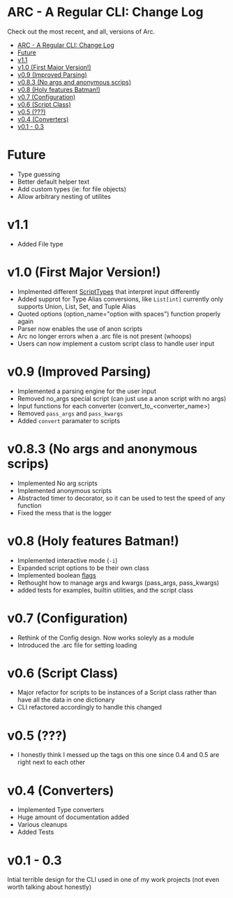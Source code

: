 # ARC - A Regular CLI: Change Log
Check out the most recent, and all, versions of Arc.
- [ARC - A Regular CLI: Change Log](#arc---a-regular-cli-change-log)
- [Future](#future)
- [v1.1](#v11)
- [v1.0 (First Major Version!)](#v10-first-major-version)
- [v0.9 (Improved Parsing)](#v09-improved-parsing)
- [v0.8.3 (No args and anonymous scrips)](#v083-no-args-and-anonymous-scrips)
- [v0.8 (Holy features Batman!)](#v08-holy-features-batman)
- [v0.7 (Configuration)](#v07-configuration)
- [v0.6 (Script Class)](#v06-script-class)
- [v0.5 (???)](#v05-)
- [v0.4 (Converters)](#v04-converters)
- [v0.1 - 0.3](#v01---03)

# Future
- Type guessing
- Better default helper text
- Add custom types (ie: for file objects)
- Allow arbitrary nesting of utilites

# v1.1
- Added File type


# v1.0 (First Major Version!)
- Implmented different [ScriptTypes](./scripts/script_types.md) that interpret input differently
- Added supprot for Type Alias conversions, like `List[int]` currently only supports Union, List, Set, and Tuple Alias
- Quoted options (option_name="option with spaces") function properly again
- Parser now enables the use of anon scripts
- Arc no longer errors when a .arc file is not present (whoops)
- Users can now implement a custom script class to handle user input

# v0.9 (Improved Parsing)
- Implemented a parsing engine for the user input
- Removed no_args special script (can just use a anon script with no args)
- Input functions for each converter (convert_to_<converter_name>)
- Removed `pass_args` and `pass_kwargs`
- Added `convert` paramater to scripts

# v0.8.3 (No args and anonymous scrips)
- Implemented No arg scripts
- Implemented anonymous scripts
- Abstracted timer to decorator, so it can be used to test the speed of any function
- Fixed the mess that is the logger

# v0.8 (Holy features Batman!)
- Implemented interactive mode (`-i`)
- Expanded script options to be their own class
- Implemented boolean [flags](options_and_flags.md#flags)
- Rethought how to manage args and kwargs (pass_args, pass_kwargs)
- added tests for examples, builtin utilities, and the script class

# v0.7 (Configuration)
- Rethink of the Config design. Now works soleyly as a module
- Introduced the .arc file for setting loading

# v0.6 (Script Class)
- Major refactor for scripts to be instances of a Script class rather than have all the data in one dictionary
- CLI refactored accordingly to handle this changed

# v0.5 (???)
- I honestly think I messed up the tags on this one since 0.4 and 0.5 are right next to each other

# v0.4 (Converters)
- Implemented Type converters
- Huge amount of documentation added
- Various cleanups
- Added Tests

# v0.1 - 0.3
Intial terrible design for the CLI used in one of my work projects (not even worth talking about honestly)

